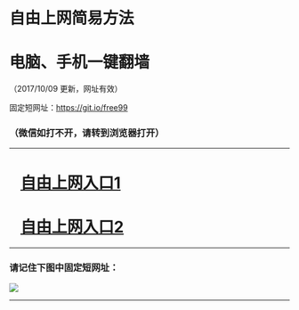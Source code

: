 ﻿# 自由上网简易方法

# 电脑、手机一键翻墙

（2017/10/09 更新，网址有效）

固定短网址：https://git.io/free99

### （微信如打不开，请转到浏览器打开）


***





# &nbsp;&nbsp; <a href="http://ft1452227366.fwq-tz-1001.info/fwqtz01.html?t=100900122634 " target="_blank">自由上网入口1</a>
# &nbsp;&nbsp; <a href="http://ft1107213797.fwq-tz-1002.info/fwqtz02.html?t=10090013017 " target="_blank">自由上网入口2</a>
***

### 请记住下图中固定短网址：

<img src="https://s3-us-west-2.amazonaws.com/fwq-1001/yjfq-20170905okok.png" /> 


***

